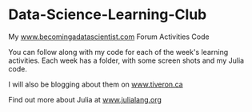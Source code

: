 # Data-Science-Learning-Club
My www.becomingadatascientist.com Forum Activities Code

You can follow along with my code for each of the week's learning activities.
Each week has a folder, with some screen shots and my Julia code.

I will also be blogging about them on www.tiveron.ca

Find out more about Julia at www.julialang.org
